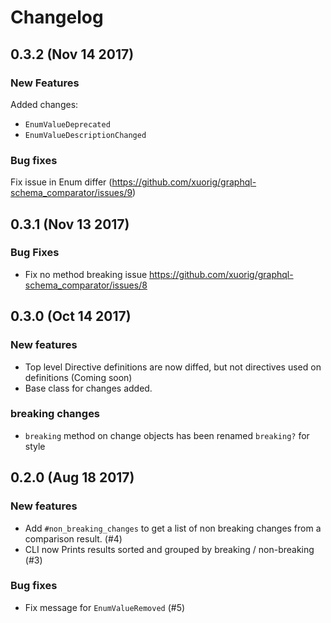 # Changelog

## 0.3.2 (Nov 14 2017)

### New Features

Added changes:

  - `EnumValueDeprecated`
  - `EnumValueDescriptionChanged`

### Bug fixes

Fix issue in Enum differ (https://github.com/xuorig/graphql-schema_comparator/issues/9)

## 0.3.1 (Nov 13 2017)

### Bug Fixes

- Fix no method breaking issue https://github.com/xuorig/graphql-schema_comparator/issues/8

## 0.3.0 (Oct 14 2017)

### New features

- Top level Directive definitions are now diffed, but not directives used on definitions (Coming soon)
- Base class for changes added.

### breaking changes

- `breaking` method on change objects has been renamed `breaking?` for style

## 0.2.0 (Aug 18 2017)

### New features

- Add `#non_breaking_changes` to get a list of non breaking changes from a comparison result. (#4)
- CLI now Prints results sorted and grouped by breaking / non-breaking (#3)

### Bug fixes

- Fix message for `EnumValueRemoved` (#5)
